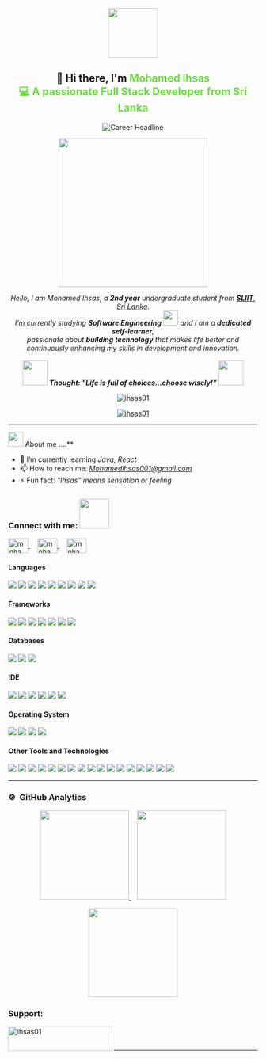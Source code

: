 <div align="center">
  <picture>
    <img src="https://github.com/7oSkaaa/7oSkaaa/blob/main/Images/about_me.gif?raw=true" width="100px">
  </picture>
  <h2>👋 Hi there, I'm <span style="color:#6FDA44;">Mohamed Ihsas <br>💻 A passionate Full Stack Developer from Sri Lanka</span></h2>

  <img src="https://readme-typing-svg.herokuapp.com?color=%236FDA44&size=28&center=true&vCenter=true&width=600&height=45&lines=SoftWare+Engineer+Student;Front-End+Developer;Problem+Solver;Back-End+Developer;Ui-Ux+Designer" alt="Career Headline" />
</div>



<p align="center">
  <img src="https://user-images.githubusercontent.com/73097560/115834477-dbab4500-a447-11eb-908a-139a6edaec5c.gif" width="300" />
</p>

<p align="center">
  <em>
    Hello, I am Mohamed Ihsas, a <b>2nd year</b> undergraduate student from <a href="https://www.sliit.lk/"><b>SLIIT</b>, Sri Lanka</a>.<br>
    I’m currently studying <b>Software Engineering</b> <img src="https://github.com/TheDudeThatCode/TheDudeThatCode/blob/master/Assets/Developer.gif" width="30px"> and I am a <b>dedicated self-learner</b>,<br>
    passionate about <b>building technology</b> that makes life better and continuously enhancing my skills in development and innovation.
  </em>
  <br><br>
  <img src="https://media.giphy.com/media/gH3LO09IOiZIqePwv9/giphy.gif" width="50" />
  <b><i>Thought: "Life is full of choices…choose wisely!”</i></b>
  <img src="https://media.giphy.com/media/qjqUcgIyRjsl2/giphy.gif" width="50" />
</p>





<p align="center">
  <img src="https://komarev.com/ghpvc/?username=ihsas01&label=Profile%20views&color=0e75b6&style=flat" alt="ihsas01" />
</p>


<p align="center">
  <a href="https://github.com/ryo-ma/github-profile-trophy">
    <img src="https://github-profile-trophy.vercel.app/?username=ihsas01&theme=radical" alt="ihsas01" />
  </a>
</p>

---

<img src="https://media.giphy.com/media/iY8CRBdQXODJSCERIr/giphy.gif" width="30px">&nbsp;About me ....**

- 🌱 I’m currently learning *Java, React*
- 📫 How to reach me: *Mohamedihsas001@gmail.com*
- ⚡ Fun fact: *"Ihsas" means sensation or feeling*

<h3 align="left">Connect with me: <img src='https://raw.githubusercontent.com/ShahriarShafin/ShahriarShafin/main/Assets/handshake.gif' width="60px"></h3>
<p align="left">
  <a href="https://www.instagram.com/invites/contact/?utm_source=ig_contact_invite&utm_medium=copy_link&utm_content=pimb0a4" target="_blank" style="margin-right: 15px;">
    <img align="center" src="https://raw.githubusercontent.com/rahuldkjain/github-profile-readme-generator/master/src/images/icons/Social/instagram.svg" alt="mohamed ihsas instagram" height="30" width="40" />
  </a>
  <a href="https://www.linkedin.com/in/mohamed-ihsas-2a928a2b7" target="_blank" style="margin-right: 15px;">
    <img align="center" src="https://raw.githubusercontent.com/rahuldkjain/github-profile-readme-generator/master/src/images/icons/Social/linked-in-alt.svg" alt="mohamed ihsas linkedin" height="30" width="40" />
  </a>
  <a href="https://www.facebook.com/share/1BeaFaxoSQ/" target="_blank">
    <img align="center" src="https://raw.githubusercontent.com/rahuldkjain/github-profile-readme-generator/master/src/images/icons/Social/facebook.svg" alt="mohamed ihsas facebook" height="30" width="40" />
  </a>
</p>

<h4> Languages </h4>
<span>
  <img src="https://img.shields.io/badge/HTML5-E34F26?style=for-the-badge&logo=html5&logoColor=white">
  <img src="https://img.shields.io/badge/CSS3-1572B6?style=for-the-badge&logo=css3&logoColor=white">
  <img src="https://img.shields.io/badge/JavaScript-F7DF1E?style=for-the-badge&logo=javascript&logoColor=black">
  <img src="https://img.shields.io/badge/Java-ED8B00?style=for-the-badge&logo=java&logoColor=white">
  <img src="https://img.shields.io/badge/C%2B%2B-00599C?style=for-the-badge&logo=c%2B%2B&logoColor=white">
  <img src="https://img.shields.io/badge/C-00599C?style=for-the-badge&logo=c&logoColor=white">
  <img src="https://img.shields.io/badge/PHP-777BB4?style=for-the-badge&logo=php&logoColor=white">
  <img src="https://img.shields.io/badge/Kotlin-0095D5?style=for-the-badge&logo=kotlin&logoColor=white">
  <img src="https://img.shields.io/badge/Python-3776AB?style=for-the-badge&logo=python&logoColor=white">
</span>

<h4> Frameworks </h4>
<span>
  <img src="https://img.shields.io/badge/Express.js-000000?style=for-the-badge&logo=express&logoColor=white">
  <img src="https://img.shields.io/badge/Yarn-2C8EBB?style=for-the-badge&logo=yarn&logoColor=white">
  <img src="https://img.shields.io/badge/npm-CB3837?style=for-the-badge&logo=npm&logoColor=white">
  <img src="https://img.shields.io/badge/Node.js-339933?style=for-the-badge&logo=nodedotjs&logoColor=white">
  <img src="https://img.shields.io/badge/React-20232A?style=for-the-badge&logo=react&logoColor=61DAFB">
  <img src="https://img.shields.io/badge/Laravel-FF2D20?style=for-the-badge&logo=laravel&logoColor=white">
  <img src="https://img.shields.io/badge/Bootstrap-563D7C?style=for-the-badge&logo=bootstrap&logoColor=white">
</span>

<h4> Databases </h4>
<span>
  <img src="https://img.shields.io/badge/MySQL-00000F?style=for-the-badge&logo=mysql&logoColor=white">
  <img src="https://img.shields.io/badge/SQLite-07405E?style=for-the-badge&logo=sqlite&logoColor=white">
  <img src="https://img.shields.io/badge/MongoDB-4EA94B?style=for-the-badge&logo=mongodb&logoColor=white">
</span>

<h4> IDE </h4>
<span>
  <img src="https://img.shields.io/badge/Android_Studio-3DDC84?style=for-the-badge&logo=android-studio&logoColor=white">
  <img src="https://img.shields.io/badge/Sublime_Text-%23575757.svg?style=for-the-badge&logo=sublime-text&logoColor=important">
  <img src="https://img.shields.io/badge/Visual_Studio_Code-0078D4?style=for-the-badge&logo=visual%20studio%20code&logoColor=white">
  <img src="https://img.shields.io/badge/Eclipse-2C2255?style=for-the-badge&logo=eclipse&logoColor=white">
  <img src="https://img.shields.io/badge/Notepad++-90E59A?style=for-the-badge&logo=notepad%2B%2B&logoColor=black">
  <img src="https://img.shields.io/badge/IDLE-3776AB?style=for-the-badge&logo=python&logoColor=white">
</span>

<h4> Operating System </h4>
<span>
  <img src="https://img.shields.io/badge/Linux-FCC624?style=for-the-badge&logo=linux&logoColor=black">
  <img src="https://img.shields.io/badge/Ubuntu-E95420?style=for-the-badge&logo=ubuntu&logoColor=white">
  <img src="https://img.shields.io/badge/Windows-0078D6?style=for-the-badge&logo=windows&logoColor=white">
  <img src="https://img.shields.io/badge/Android-3DDC84?style=for-the-badge&logo=android&logoColor=white">
</span>


<h4> Other Tools and Technologies </h4>
<span>
  <img src="https://img.shields.io/badge/Git-F05032?style=for-the-badge&logo=git&logoColor=white">
  <img src="https://img.shields.io/badge/Postman-FF6C37?style=for-the-badge&logo=Postman&logoColor=white">
  <img src="https://img.shields.io/badge/Xampp-F37623?style=for-the-badge&logo=xampp&logoColor=white">
  <img src="https://img.shields.io/badge/Shell_Script-121011?style=for-the-badge&logo=gnu-bash&logoColor=white">
  <img src="https://img.shields.io/badge/Git-F05032?style=for-the-badge&logo=git&logoColor=white">
  <img src="https://img.shields.io/badge/Markdown-000000?style=for-the-badge&logo=markdown&logoColor=white">
  <img src="https://img.shields.io/badge/Sass-CC6699?style=for-the-badge&logo=sass&logoColor=white">
  <img src="https://img.shields.io/badge/json-5E5C5C?style=for-the-badge&logo=json&logoColor=white">
  <img src="https://img.shields.io/badge/jQuery-0769AD?style=for-the-badge&logo=jquery&logoColor=white">
  <img src="https://img.shields.io/badge/React_Router-CA4245?style=for-the-badge&logo=react-router&logoColor=white">
  <img src="https://img.shields.io/badge/styled--components-DB7093?style=for-the-badge&logo=styled-components&logoColor=white">
  <img src="https://img.shields.io/badge/Font_Awesome-339AF0?style=for-the-badge&logo=fontawesome&logoColor=white">
</span>

<span>
  <img src="https://img.shields.io/badge/Figma-F24E1E?style=for-the-badge&logo=figma&logoColor=white">
  <img src="https://img.shields.io/badge/Canva-%2300C4B4?style=for-the-badge&logo=canva&logoColor=white">
  <img src="https://img.shields.io/badge/Adobe_XD-FF61F6?style=for-the-badge&logo=adobe-xd&logoColor=white">
  <img src="https://img.shields.io/badge/Sketch-FFB387?style=for-the-badge&logo=sketch&logoColor=black">
  <img src="https://img.shields.io/badge/InVision-FF3366?style=for-the-badge&logo=invision&logoColor=white">
</span>

---

### ⚙️ &nbsp;GitHub Analytics

<p align="center">
  <a href="https://github.com/Ihsas01">
    <img height="180em" src="https://github-readme-stats-eight-theta.vercel.app/api?username=Ihsas01&show_icons=true&theme=algolia&include_all_commits=true&count_private=true"/>
  </a>
  &nbsp;&nbsp;
  <a href="https://github.com/Ihsas01">
    <img height="180em" src="https://github-readme-stats-eight-theta.vercel.app/api/top-langs/?username=Ihsas01&layout=compact&langs_count=8&theme=algolia"/>
  </a>
</p>

<p align="center">
  <img height="180em" src="https://github-readme-streak-stats.herokuapp.com/?user=Ihsas01&theme=dark&hide_border=true"/>
</p>




<h3 align="left">Support:</h3>
<p><a href="https://www.buymeacoffee.com/ihsas01"> <img align="left" src="https://cdn.buymeacoffee.com/buttons/v2/default-yellow.png" height="50" width="210" alt="ihsas01" /></a></p><br><br>


---
